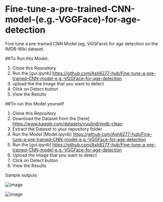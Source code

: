 # Fine-tune-a-pre-trained-CNN-model-(e.g.-VGGFace)-for-age-detection
Fine tune a pre-trained CNN Model (eg. VGGFace) for age detection on the IMDB-Wiki dataset.

##To Run this Model:

1. Clone this Repository
2. Run the [gui.ipynb] https://github.com/Ash8277-hub/Fine-tune-a-pre-trained-CNN-model-e.g.-VGGFace-for-age-detection
3. upload the the Image that you want to detect
4. Click on Detect button
5. View the Results

##To run this Model yourself

1. Clone this Repository
2. Download the Dataset from the [here] https://www.kaggle.com/datasets/yuulind/imdb-clean
3. Extract the Dataset to your repository folder
4. Run the Model [Model.ipynb] https://github.com/Ash8277-hub/Fine-tune-a-pre-trained-CNN-model-e.g.-VGGFace-for-age-detection
5. Run the [gui.ipynb] https://github.com/Ash8277-hub/Fine-tune-a-pre-trained-CNN-model-e.g.-VGGFace-for-age-detection
6. Upload the Image that you want to detect
7. Click on Detect button
8. View the Results













Sample outputs 

![image](https://github.com/user-attachments/assets/7ff01826-d3f2-4f34-bfa6-7d42c7b0bbcb)

![image](https://github.com/user-attachments/assets/b0aab113-890b-4b0a-b008-ad07c697d4fa)




